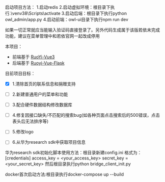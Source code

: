 启动项目方法：
1.启动redis
2.启动虚拟环境：根目录下执行.\venv38\Scripts\activate
3.启动后端：根目录下执行python owl_admin/app.py
4.启动前端：owl-ui目录下执行npm run dev

如果一切正常就应当能输入验证码直接登录了。另外代码生成属于该版若依未完成功能，建议在菜单管理中和若依官网一起改成停用

本项目：
- 前端基于 [RuoYi-Vue3](https://gitcode.com/yangzongzhuan/RuoYi-Vue3)
- 后端基于 [Ruoyi-Vue-Flask](https://gitee.com/shaw-lee/ruoyi-vue-flask)

目前项目目标：
- [x]  1.清除首页的联系信息和捐赠支持
- [ ]  2.新建普通用户的菜单和功能
- [ ]  3.配合硬件数据结构修改数据库
- [ ]  4.修复因接口缺失/不匹配的搜索bug(如各种页面点击搜索后的500错误，点击表头后无法排序等)
- [ ]  5.修改logo
- [ ]  6.从华为research sdk中获取项目信息


华为research sdk初始化脚本使用方法：根目录新建config.ini
格式为：
[credentials]
access_key = <your_access_key>
secret_key = <your_secret_key>
然后根目录执行python bridge_client_init.py


docker首次启动方法:根目录执行docker-compose up --build
